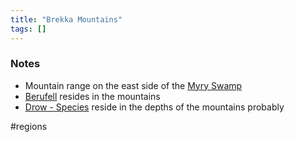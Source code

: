 ```yaml
---
title: "Brekka Mountains"
tags: []
---
```


### Notes 

- Mountain range on the east side of the [Myry Swamp](content/Places/Myry%20Swamp.md)
- [Berufell](content/Places/Berufell.md) resides in the mountains
- [Drow - Species](content/Species/Drow%20-%20Species.md) reside in the depths of the mountains probably

#regions 